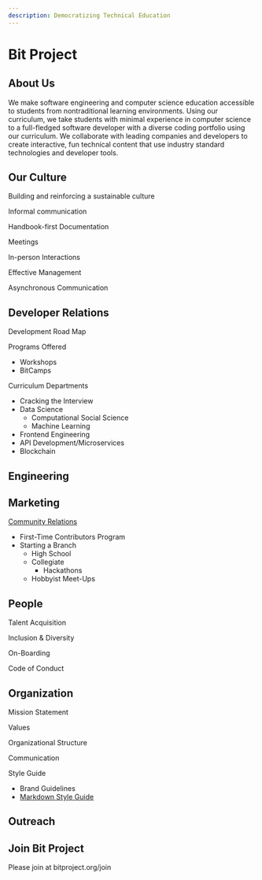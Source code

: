 ```yaml
---
description: Democratizing Technical Education
---
```


# Bit Project

## About Us

We make software engineering and computer science education accessible to students from nontraditional learning environments. Using our curriculum, we take students with minimal experience in computer science to a full-fledged software developer with a diverse coding portfolio using our curriculum. We collaborate with leading companies and developers to create interactive, fun technical content that use industry standard technologies and developer tools.

## Our Culture

Building and reinforcing a sustainable culture

Informal communication

Handbook-first Documentation

Meetings

In-person Interactions

Effective Management

Asynchronous Communication

## Developer Relations

Development Road Map

Programs Offered

* Workshops
* BitCamps

Curriculum Departments

* Cracking the Interview
* Data Science
  * Computational Social Science
  * Machine Learning
* Frontend Engineering
* API Development/Microservices 
* Blockchain



## Engineering



## Marketing

[Community Relations](teams/community-relations/)

* First-Time Contributors Program
* Starting a Branch
  * High School 
  * Collegiate
    * Hackathons
  * Hobbyist Meet-Ups

## People

Talent Acquisition

Inclusion & Diversity

On-Boarding

Code of Conduct

## Organization

Mission Statement

Values

Organizational Structure

Communication 

Style Guide

* Brand Guidelines
* [Markdown Style Guide](organization/style-guides/markdown-style-guide.md)

## Outreach

## Join Bit Project

Please join at bitproject.org/join

